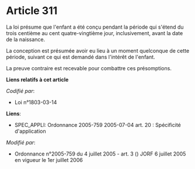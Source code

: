 # Article 311

La loi présume que l'enfant a été conçu pendant la période qui s'étend du trois centième au cent quatre-vingtième jour,
inclusivement, avant la date de la naissance.

La conception est présumée avoir eu lieu à un moment quelconque de cette période, suivant ce qui est demandé dans l'intérêt
de l'enfant.

La preuve contraire est recevable pour combattre ces présomptions.

**Liens relatifs à cet article**

_Codifié par_:

  - Loi n°1803-03-14

**Liens**:

  - SPEC_APPLI: Ordonnance 2005-759 2005-07-04 art. 20 : Spécificité d'application

_Modifié par_:

  - Ordonnance n°2005-759 du 4 juillet 2005 - art. 3 () JORF 6 juillet 2005 en vigueur le 1er juillet 2006
